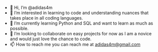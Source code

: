 - 👋 Hi, I’m @adidas4m
- 👀 I’m interested in learning to code and understanding nuances that takes place in all coding languages.
- 🌱 I’m currently learning Python and SQL and want to learn as much as possible.
- 💞️ I’m looking to collaborate on easy projects for now as I am a novice and would just love the chance to code.
- 📫 How to reach me you can reach me at adidas4m@gmail.com

<!---
adidas4m/adidas4m is a ✨ special ✨ repository because its `README.md` (this file) appears on your GitHub profile.
You can click the Preview link to take a look at your changes.
--->

